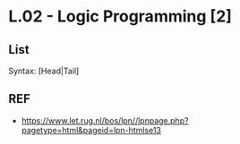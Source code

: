 
# L.02 - Logic Programming [2] 

## List 

Syntax:  [Head|Tail]  


## REF
- https://www.let.rug.nl/bos/lpn//lpnpage.php?pagetype=html&pageid=lpn-htmlse13
